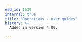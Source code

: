 ```yaml
---
esd_id: 1639
internal: true
title: "Operations - user guides"
history: >-
  Added in version 4.00.

---
```




